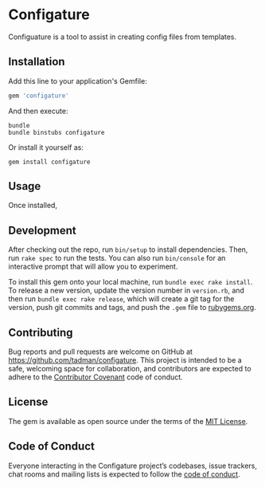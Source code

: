 # Configature

Configuature is a tool to assist in creating config files from templates.

## Installation

Add this line to your application's Gemfile:

```ruby
gem 'configature'
```

And then execute:

    bundle
    bundle binstubs configature

Or install it yourself as:

    gem install configature

## Usage

Once installed, 


## Development

After checking out the repo, run `bin/setup` to install dependencies. Then, run `rake spec` to run the tests. You can also run `bin/console` for an interactive prompt that will allow you to experiment.

To install this gem onto your local machine, run `bundle exec rake install`. To release a new version, update the version number in `version.rb`, and then run `bundle exec rake release`, which will create a git tag for the version, push git commits and tags, and push the `.gem` file to [rubygems.org](https://rubygems.org).

## Contributing

Bug reports and pull requests are welcome on GitHub at https://github.com/tadman/configature. This project is intended to be a safe, welcoming space for collaboration, and contributors are expected to adhere to the [Contributor Covenant](http://contributor-covenant.org) code of conduct.

## License

The gem is available as open source under the terms of the [MIT License](https://opensource.org/licenses/MIT).

## Code of Conduct

Everyone interacting in the Configature project’s codebases, issue trackers, chat rooms and mailing lists is expected to follow the [code of conduct](https://github.com/tadman/configature/blob/master/CODE_OF_CONDUCT.md).
